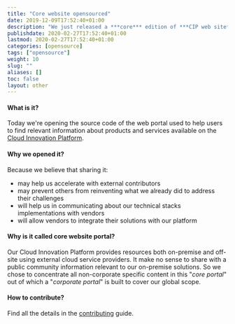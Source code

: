 ```yaml
---
title: "Core website opensourced"
date: 2019-12-09T17:52:40+01:00
description: "We just released a ***core*** edition of ***CIP web site***, find out more about it..."
publishdate: 2020-02-27T17:52:40+01:00
lastmod: 2020-02-27T17:52:40+01:00
categories: [opensource]
tags: ["opensource"]
weight: 10
slug: ""
aliases: []
toc: false
layout: other
---
```


#### What is it?

Today we're opening the source code of the web portal used to help users to find relevant information about products and services available on the [Cloud Innovation Platform](#).



#### Why we opened it?

Because we believe that sharing it:
- may help us accelerate with external contributors
- may prevent others from reinventing what we already did to address their challenges
- will help us in communicating about our technical stacks implementations with vendors
- will allow vendors to integrate their solutions with our platform



#### Why is it called core website portal?

Our Cloud Innovation Platform provides resources both on-premise and off-site using external cloud service providers.
It make no sense to share with a public community information relevant to our on-premise solutions.
So we chose to concentrate all non-corporate specific content in this "*core portal*" out of which a "*corporate portal*" is built to cover our global scope.



#### How to contribute?

Find all the details in the [contributing](/contribute/) guide.